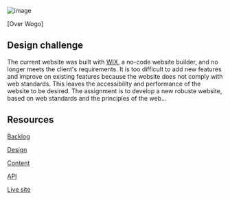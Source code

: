 ![image](https://github.com/user-attachments/assets/c3aa41dc-4bfb-4b85-a0f8-183ad6308018)

[Over Wogo]

## Design challenge
The current website was built with [WIX](https://www.wix.com/), a no-code website builder, and no longer meets the client's requirements. It is too difficult to add new features and improve on existing features because the website does not comply with web standards. This leaves the accessibility and performance of the website to be desired. The assignment is to develop a new robuste website, based on web standards and the principles of the web...

## Resources
[Backlog](https://github.com/orgs/fdnd-agency/projects/29/views/1)

[Design](...)

[Content]()

[API](...)

[Live site](...)
